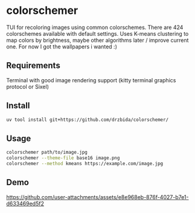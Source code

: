 # colorschemer

TUI for recoloring images using common colorschemes. There are 424 colorschemes available with default settings. Uses K-means clustering to map colors by brightness, maybe other algorithms later / improve current one. For now I got the wallpapers i wanted :) 

## Requirements
Terminal with good image rendering support (kitty terminal graphics protocol or Sixel)

## Install

```bash
uv tool install git+https://github.com/drzbida/colorschemer/
```

## Usage

```bash
colorschemer path/to/image.jpg
colorschemer --theme-file base16 image.png
colorschemer --method kmeans https://example.com/image.jpg
```

## Demo

https://github.com/user-attachments/assets/e8e968eb-876f-4027-b7e1-d633469ed5f2

